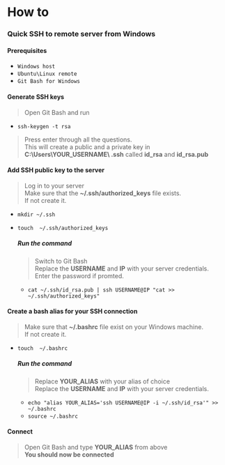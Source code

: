 # How to


### Quick SSH to remote server from Windows

#### Prerequisites
- `Windows host`
- `Ubuntu\Linux remote`
- `Git Bash for Windows`

#### Generate SSH keys

> Open Git Bash and run

- `ssh-keygen -t rsa`

> Press enter through all the questions.  
> This will create a public and a private key in **C:\Users\YOUR_USERNAME\ .ssh** called **id_rsa** and **id_rsa.pub**  

#### Add SSH public key to the server

> Log in to your server  
> Make sure that the **~/.ssh/authorized_keys** file exists.  
> If not create it.

- `mkdir ~/.ssh`
- `touch  ~/.ssh/authorized_keys`

  ##### Run the command
  
  > Switch to Git Bash  
  > Replace the **USERNAME** and **IP** with your server credentials.  
  > Enter the password if promted.
  
  - `cat ~/.ssh/id_rsa.pub | ssh USERNAME@IP "cat >> ~/.ssh/authorized_keys"`

#### Create a bash alias for your SSH connection

> Make sure that **~/.bashrc** file exist on your Windows machine.  
> If not create it.

- `touch  ~/.bashrc`

  ##### Run the command
  
  > Replace **YOUR_ALIAS** with your alias of choice  
  > Replace the **USERNAME** and **IP** with your server credentials.
  
  - `echo "alias YOUR_ALIAS='ssh USERNAME@IP -i ~/.ssh/id_rsa'" >> ~/.bashrc`
  - `source ~/.bashrc`

#### Connect

> Open Git Bash and type **YOUR_ALIAS** from above  
> **You should now be connected**
